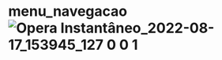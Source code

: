 # menu_navegacao![Opera Instantâneo_2022-08-17_153945_127 0 0 1](https://user-images.githubusercontent.com/82913577/185218319-22d03ec9-495b-4668-af0a-02ddcf5fcf1d.png)
